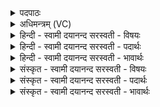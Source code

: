 <details><summary>पदपाठः</summary>

सम्। इ॒न्द्र॒। नः॒। मन॑सा। ने॒षि॒। गोभिः॑। सम्। सू॒रिभि॒रिति॑ सू॒रिऽभिः॑। म॒घ॒व॒न्निति॑ मघऽवन्। सम्। स्व॒स्त्या। सम्। ब्रह्म॑णा। दे॒वकृ॑त॒मिति॑ दे॒वऽकृ॑तम्। यत्। अस्ति॑। सम्। दे॒वाना॑म्। सु॒म॒ताविति॑ सुऽम॒तौ। य॒ज्ञियाना॑म्। स्वाहा॑। १५।
</details>

<details><summary>अधिमन्त्रम् (VC)</summary>

- गृहपतिर्देवता
- अत्रिर्ऋषिः
- भुरिग् आर्षी त्रिष्टुप्
- धैवतः
</details>

<details><summary>हिन्दी - स्वामी दयानन्द सरस्वती  - विषयः</summary>

फिर मित्र का कृत्य अगले मन्त्र में कहा है ॥
</details>

<details><summary>हिन्दी - स्वामी दयानन्द सरस्वती  - पदार्थः</summary>

पदार्थान्वयभाषाः -  हे (मघवन्) पूज्य धनयुक्त (इन्द्र) सत्यविद्यादि ऐश्वर्य्य सहित (सम्) सम्यक् पढ़ाने और उपदेश करनेहारे ! आप जिससे (सम्) (मनसा) उत्तम अन्तःकरण से (सम्) अच्छे मार्ग (गोभिः) गोओं वा (सम्) (स्वस्त्या) अच्छे-अच्छे वचनयुक्त सुखरूप व्यवहारों से (सूरिभिः) विद्वानों के साथ (ब्रह्मणा) वेद के विज्ञान वा धन से विद्या और (यत्) जो (यज्ञियानाम्) यज्ञ के पालन करनेवाले को करने योग्य (देवानाम्) विद्वानों की (स्वाहा) सत्य वाणीयुक्त (सुमतौ) श्रेष्ठ बुद्धि में (देवकृतम्) विद्वानों के किये कर्म्म हैं, उसको (स्वाहा) सत्य वाणी से (नः) हम लोगों को (संनेषि) सम्यक् प्रकार से प्राप्त करते हो, इसी से आप हमारे पूज्य हो ॥१५॥
</details>

<details><summary>हिन्दी - स्वामी दयानन्द सरस्वती  - भावार्थः</summary>

भावार्थभाषाः -  गृहस्थ जनों के द्वारा विद्वान् लोग इसलिये सत्कार करने योग्य हैं कि वे बालकों को अपनी शिक्षा से गुणवान् और राजा तथा प्रजा के जनों को ऐश्वर्य्ययुक्त करते हैं ॥१५॥
</details>

<details><summary>संस्कृत - स्वामी दयानन्द सरस्वती  - विषयः</summary>

पुनर्मित्रकृत्यमाह ॥
</details>

<details><summary>संस्कृत - स्वामी दयानन्द सरस्वती  - पदार्थः</summary>

पदार्थान्वयभाषाः -  हे मघवन्निन्द्र विद्यादिपरमैश्वर्य्ययुक्त समध्यापकोपदेशक ! यतस्त्वं संमनसा सन्मार्गं गोभिः संस्वस्त्या पुरुषार्थं सूरिभिः सह ब्रह्मणा विद्यां यज्ञियानां देवानां स्वाहा सुमतौ देवकृतं यज्ञकृतं नोऽस्मान् सन्नेषि, तस्माद् भवानस्माभिः सत्कर्त्तव्योऽसि ॥१५॥
</details>

<details><summary>संस्कृत - स्वामी दयानन्द सरस्वती  - भावार्थः</summary>

भावार्थभाषाः -  गृहस्थैर्विद्वांसोऽतः पूजनीया यतस्ते बालकान् स्वशिक्षया सुगुणयुक्तान् राजप्रजाजनांश्चैश्वर्य्यसहितान् सम्पादयन्ति ॥१५॥
</details>